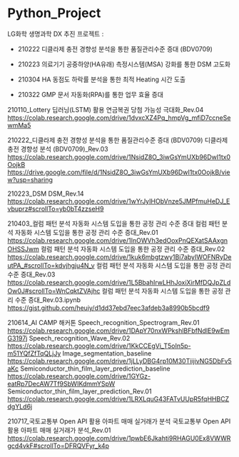 # Python_Project

LG화학 생명과학 DX 추진 프로젝트 :

* 210222 디클라제 충전 경향성 분석을 통한 품질관리수준 증대 (BDV0709)

* 210223 의료기기 공중하양(HA유래) 측정시스템(MSA) 강화를 통한 DSM 고도화

* 210304 HA 동점도 하락률 분석을 통한 최적 Heating 시간 도출

* 210322 GMP 문서 자동화(RPA)를 통한 업무 효율 증대

210110_Lottery
딥러닝(LSTM) 활용 연금복권 당첨 가능성 극대화_Rev.04
https://colab.research.google.com/drive/1dvxcXZ4Pq_hmpVg_mfiD7ccneSewmMa5

210222_디클라제 충전 경향성 분석을 통한 품질관리수준 증대 (BDV0709)
디클라제 충전 경향성 분석 (BDV0709)_Rev.03
https://colab.research.google.com/drive/1NsidZ8O_3iwGsYmUXb96DwI1tx0OojkB
https://drive.google.com/file/d/1NsidZ8O_3iwGsYmUXb96DwI1tx0OojkB/view?usp=sharing

210223_DSM
DSM_Rev.14
https://colab.research.google.com/drive/1wYrJyIHObVnze5JMPfmuHeDJ_Evbuprz#scrollTo=yb0bT4zzseH9

210403_컬럼 패턴 분석 자동화 시스템 도입을 통한 공정 관리 수준 증대
컬럼 패턴 분석 자동화 시스템 도입을 통한 공정 관리 수준 증대_Rev.01
https://colab.research.google.com/drive/1InOWVh3edOoxPnQEXatSAAxgnOHSSJwm
컬럼 패턴 분석 자동화 시스템 도입을 통한 공정 관리 수준 증대_Rev.02
https://colab.research.google.com/drive/1kuk6mbgtzwy1Bi7abyIWOFNRyDeutPA_#scrollTo=kdvjhgju4N_v
컬럼 패턴 분석 자동화 시스템 도입을 통한 공정 관리 수준 증대_Rev.03
https://colab.research.google.com/drive/1L5BbahIrwLHhJoxiXirMfDQJpZLdOw0J#scrollTo=WnCqktZVAjhc
컬럼 패턴 분석 자동화 시스템 도입을 통한 공정 관리 수준 증대_Rev.03.ipynb
https://gist.github.com/heuiy/d1dd37ebd7eec3afdeb3a8990b5bcdf9

210614_AI CAMP 해커톤
Speech_recognition_Spectrogram_Rev.01
https://colab.research.google.com/drive/1DApY70nxWPkshlBFbfNdlE9wEmG3197j
Speech_recognition_Wave_Rev.02
https://colab.research.google.com/drive/1KkCCEgVi_T5oIn5p-m51YQfZfTqQLjJy
Image_segmentation_baseline
https://colab.research.google.com/drive/1jLLyDBG4rp10M30TiijivNG5DbFv5aKc
Semiconductor_thin_film_layer_prediction_baseline
https://colab.research.google.com/drive/1GYGz-eatRp7DecAW7Tf9SbWIKdmmYSpW
Semiconductor_thin_film_layer_prediction_Rev.01
https://colab.research.google.com/drive/1LRXLquG43FATvUUpR5fqHHBCZdgYLd6j

210717_국토교통부 Open API 활용 아파트 매매 실거래가 분석
국토교통부 Open API 활용 아파트 매매 실거래가 분석_Rev.01
https://colab.research.google.com/drive/1pwbE6Jkahti9RHAGU0Ex8VWWRgcd4vkF#scrollTo=DFRQVFyr_k4p
